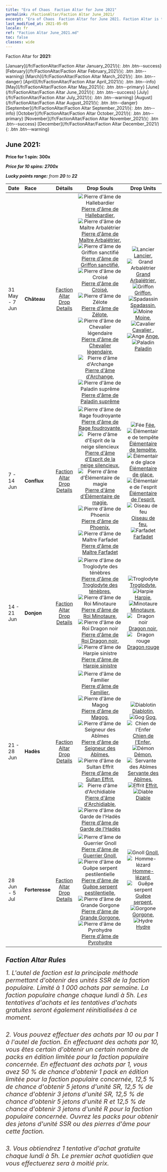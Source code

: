 ```yaml
---
title: "Era of Chaos  Faction Altar for June 2021"
permalink: /FactionAltar/Faction Altar June_2021/
excerpt: "Era of Chaos  Faction Altar for June 2021. Faction Altar is the primary method for obtaining SSR units from the popular faction. Limited to 1,000 purchases each week. The popular faction changes at 05:00 every Monday. Purchase attempts and free purchase attempts will also reset then."
last_modified_at: 2021-05-05
locale: fr
ref: "Faction Altar June_2021.md"
toc: false
classes: wide
---
```


  Faction Altar for **2021:**

  [January](/fr/FactionAltar/Faction Altar January_2021/){: .btn .btn--success} [February](/fr/FactionAltar/Faction Altar February_2021/){: .btn .btn--warning} [March](/fr/FactionAltar/Faction Altar March_2021/){: .btn .btn--danger} [April](/fr/FactionAltar/Faction Altar April_2021/){: .btn .btn--info} [May](/fr/FactionAltar/Faction Altar May_2021/){: .btn .btn--primary} [June](/fr/FactionAltar/Faction Altar June_2021/){: .btn .btn--success} [July](/fr/FactionAltar/Faction Altar July_2021/){: .btn .btn--warning} [August](/fr/FactionAltar/Faction Altar August_2021/){: .btn .btn--danger} [September](/fr/FactionAltar/Faction Altar September_2021/){: .btn .btn--info} [October](/fr/FactionAltar/Faction Altar October_2021/){: .btn .btn--primary} [November](/fr/FactionAltar/Faction Altar November_2021/){: .btn .btn--success} [December](/fr/FactionAltar/Faction Altar December_2021/){: .btn .btn--warning} 

## June 2021:

  **Price for 1 spin: 300x** <i class="fas fa-gem"/>

  **Price for 10 spins: 2700x** <i class="fas fa-gem"/>

  **Lucky points range:** from **20** to **22**

  |    Date    |  Race  |  Détails  |   Drop Souls   | Drop Units |
  |:-----------|:-------|:---------:|:--------------:|:----------:|
  | 31 May - 7 Jun | **Château** | [Faction Altar Drop Details](/fr/FactionAltar/DROP_101/) | ![Pierre d'âme de Hallebardier](/images/u/tia_jibing.jpg) [Pierre d'âme de Hallebardier](/ItemsFR/unt_282/), ![Pierre d'âme de Maître Arbalétrier](/images/u/tia_nushou.jpg) [Pierre d'âme de Maître Arbalétrier](/ItemsFR/unt_283/), ![Pierre d'âme de Griffon sanctifié](/images/u/tia_shijiu.jpg) [Pierre d'âme de Griffon sanctifié](/ItemsFR/unt_284/), ![Pierre d'âme de Croisé](/images/u/tia_shizijun.jpg) [Pierre d'âme de Croisé](/ItemsFR/unt_285/), ![Pierre d'âme de Zélote](/images/u/tia_senglv.jpg) [Pierre d'âme de Zélote](/ItemsFR/unt_286/), ![Pierre d'âme de Chevalier légendaire](/images/u/tia_qishi.jpg) [Pierre d'âme de Chevalier légendaire](/ItemsFR/unt_287/), ![Pierre d'âme d'Archange](/images/u/tia_datianshi.jpg) [Pierre d'âme d'Archange](/ItemsFR/unt_288/), ![Pierre d'âme de Paladin suprême](/images/u/tia_shengqishi.jpg) [Pierre d'âme de Paladin suprême](/ItemsFR/unt_289/) | ![Lancier](/images/u/ti_jibing.jpg) [Lancier](/ItemsFR/unt_190/), ![Grand Arbalétrier](/images/u/ti_nushou.jpg) [Grand Arbalétrier](/ItemsFR/unt_191/), ![Griffon](/images/u/ti_shijiu.jpg) [Griffon](/ItemsFR/unt_192/), ![Spadassin](/images/u/ti_shizijun.jpg) [Spadassin](/ItemsFR/unt_193/), ![Moine](/images/u/ti_senglv.jpg) [Moine](/ItemsFR/unt_194/), ![Cavalier ](/images/u/ti_qishi.jpg) [Cavalier ](/ItemsFR/unt_195/), ![Ange](/images/u/ti_datianshi.jpg) [Ange](/ItemsFR/unt_196/), ![Paladin](/images/u/ti_shengqishi.jpg) [Paladin](/ItemsFR/unt_197/) | 
  | 7 - 14 Jun | **Conflux** | [Faction Altar Drop Details](/fr/FactionAltar/DROP_109/) | ![Pierre d'âme de Rage foudroyante](/images/u/tia_leiyuansu.jpg) [Pierre d'âme de Rage foudroyante](/ItemsFR/unt_344/), ![Pierre d'âme d'Esprit de la neige silencieux](/images/u/tia_bingyuansu.jpg) [Pierre d'âme d'Esprit de la neige silencieux](/ItemsFR/unt_345/), ![Pierre d'âme d'Élémentaire de magie](/images/u/tia_jingshenyuansu.jpg) [Pierre d'âme d'Élémentaire de magie](/ItemsFR/unt_347/), ![Pierre d'âme de Phoenix](/images/u/tia_fenghuang.jpg) [Pierre d'âme de Phoenix](/ItemsFR/unt_348/), ![Pierre d'âme de Maître Farfadet](/images/u/tia_conglinyaojing.jpg) [Pierre d'âme de Maître Farfadet](/ItemsFR/unt_349/) | ![Fée](/images/u/ti_mofaxianling.jpg) [Fée](/ItemsFR/unt_262/), ![Élémentaire de tempête](/images/u/ti_leiyuansu2.jpg) [Élémentaire de tempête](/ItemsFR/unt_263/), ![Élémentaire de glace](/images/u/ti_bingyuansu2.jpg) [Élémentaire de glace](/ItemsFR/unt_264/), ![Élémentaire de l'esprit](/images/u/ti_jingshenyuansu.jpg) [Élémentaire de l'esprit](/ItemsFR/unt_267/), ![Oiseau de feu](/images/u/ti_fenghuang.jpg) [Oiseau de feu](/ItemsFR/unt_268/), ![Farfadet](/images/u/ti_conglinyaojing.jpg) [Farfadet](/ItemsFR/unt_270/) | 
  | 14 - 21 Jun | **Donjon** | [Faction Altar Drop Details](/fr/FactionAltar/DROP_107/) | ![Pierre d'âme de Troglodyte des ténèbres](/images/u/tia_dongxueren.jpg) [Pierre d'âme de Troglodyte des ténèbres](/ItemsFR/unt_328/), ![Pierre d'âme de Roi Minotaure](/images/u/tia_niutouguai.jpg) [Pierre d'âme de Roi Minotaure](/ItemsFR/unt_332/), ![Pierre d'âme de Roi Dragon noir](/images/u/tia_heilong.jpg) [Pierre d'âme de Roi Dragon noir](/ItemsFR/unt_334/), ![Pierre d'âme de Harpie sinistre](/images/u/tia_yingshenren.jpg) [Pierre d'âme de Harpie sinistre](/ItemsFR/unt_329/) | ![Troglodyte](/images/u/ti_dongxueren.jpg) [Troglodyte](/ItemsFR/unt_244/), ![Harpie](/images/u/ti_yingshenren.jpg) [Harpie](/ItemsFR/unt_245/), ![Minotaure](/images/u/ti_niutouguai.jpg) [Minotaure](/ItemsFR/unt_248/), ![Dragon noir](/images/u/ti_heilong.jpg) [Dragon noir](/ItemsFR/unt_250/), ![Dragon rouge](/images/u/ti_chilong.jpg) [Dragon rouge](/ItemsFR/unt_251/) | 
  | 21 - 28 Jun | **Hadès** | [Faction Altar Drop Details](/fr/FactionAltar/DROP_105/) | ![Pierre d'âme de Familier](/images/u/tia_xiaoemo.jpg) [Pierre d'âme de Familier](/ItemsFR/unt_313/), ![Pierre d'âme de Magog](/images/u/tia_touhuoguai.jpg) [Pierre d'âme de Magog](/ItemsFR/unt_314/), ![Pierre d'âme de Seigneur des Abîmes](/images/u/tia_diyulingzhu.jpg) [Pierre d'âme de Seigneur des Abîmes](/ItemsFR/unt_316/), ![Pierre d'âme de Sultan Effrit](/images/u/tia_liehuojingling.jpg) [Pierre d'âme de Sultan Effrit](/ItemsFR/unt_317/), ![Pierre d'âme d'Archidiable](/images/u/tia_daemo.jpg) [Pierre d'âme d'Archidiable](/ItemsFR/unt_318/), ![Pierre d'âme de Garde de l'Hadès](/images/u/tia_changjiaoemo.jpg) [Pierre d'âme de Garde de l'Hadès](/ItemsFR/unt_315/) | ![Diablotin](/images/u/ti_xiaoemo.jpg) [Diablotin](/ItemsFR/unt_226/), ![Gog](/images/u/ti_touhuoguai.jpg) [Gog](/ItemsFR/unt_227/), ![Chien de l'Enfer](/images/u/ti_santouquan.jpg) [Chien de l'Enfer](/ItemsFR/unt_228/), ![Démon](/images/u/ti_changjiaoemo.jpg) [Démon](/ItemsFR/unt_229/), ![Servante des Abîmes](/images/u/ti_diyulingzhu.jpg) [Servante des Abîmes](/ItemsFR/unt_230/), ![Effrit](/images/u/ti_liehuojingling.jpg) [Effrit](/ItemsFR/unt_231/), ![Diable](/images/u/ti_daemo.jpg) [Diable](/ItemsFR/unt_232/) | 
  | 28 Jun - 5 Jul | **Forteresse** | [Faction Altar Drop Details](/fr/FactionAltar/DROP_108/) | ![Pierre d'âme de Guerrier Gnoll](/images/u/tia_langren.jpg) [Pierre d'âme de Guerrier Gnoll](/ItemsFR/unt_336/), ![Pierre d'âme de Guêpe serpent pestilentielle](/images/u/tia_longying.jpg) [Pierre d'âme de Guêpe serpent pestilentielle](/ItemsFR/unt_337/), ![Pierre d'âme de Grande Gorgone](/images/u/tia_manniu.jpg) [Pierre d'âme de Grande Gorgone](/ItemsFR/unt_339/), ![Pierre d'âme de Pyrohydre](/images/u/tia_duotoulong.jpg) [Pierre d'âme de Pyrohydre](/ItemsFR/unt_341/) | ![Gnoll](/images/u/ti_langren.jpg) [Gnoll](/ItemsFR/unt_253/), ![Homme-lézard](/images/u/ti_xiyiren.jpg) [Homme-lézard](/ItemsFR/unt_254/), ![Guêpe serpent](/images/u/ti_longying.jpg) [Guêpe serpent](/ItemsFR/unt_255/), ![Gorgone](/images/u/ti_manniu.jpg) [Gorgone](/ItemsFR/unt_257/), ![Hydre](/images/u/ti_duotoulong.jpg) [Hydre](/ItemsFR/unt_259/) | 




## Faction Altar Rules

  <span style="color: #3c2a1e;font-size:20px">1. L'autel de faction est la principale méthode permettant d'obtenir des unités SSR de la faction populaire. Limité à 1 000 achats par semaine. La faction populaire change chaque lundi à 5h. Les tentatives d'achats et les tentatives d'achats gratuites seront également réinitialisées à ce moment. </span><br/>

<br/>  <span style="color: #3c2a1e;font-size:20px">2. Vous pouvez effectuer des achats par 10 ou par 1 à l'autel de faction. En effectuant des achats par 10, vous êtes certain d'obtenir un certain nombre de packs en édition limitée pour la faction populaire concernée. En effectuant des achats par 1, vous avez 50 % de chance d'obtenir 1 pack en édition limitée pour la faction populaire concernée, 12,5 % de chance d'obtenir 5 jetons d'unité SR, 12,5 % de chance d'obtenir 3 jetons d'unité SR, 12,5 % de chance d'obtenir 5 jetons d'unité R et 12,5 % de chance d'obtenir 3 jetons d'unité R pour la faction populaire concernée. Ouvrez les packs pour obtenir des jetons d'unité SSR ou des pierres d'âme pour cette faction.</span><br/>

<br/>  <span style="color: #3c2a1e;font-size:20px">3. Vous obtiendrez 1 tentative d'achat gratuite chaque lundi à 5h. Le premier achat quotidien que vous effectuerez sera à moitié prix.</span><br/>

<br/>